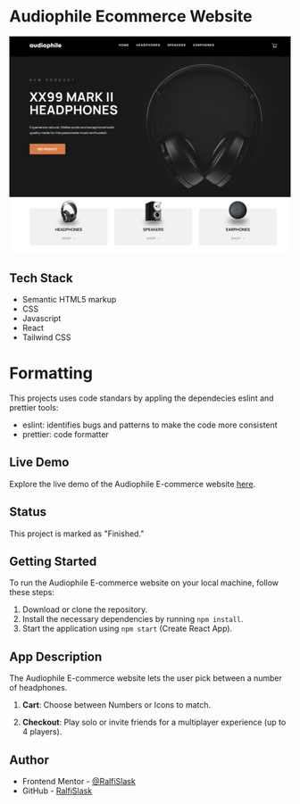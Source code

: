 # Audiophile Ecommerce Website

![Audiophile-ecommerce-website](./preview.png)

## Tech Stack

- Semantic HTML5 markup
- CSS
- Javascript
- React
- Tailwind CSS

# Formatting

This projects uses code standars by appling the dependecies eslint and prettier tools:

- eslint: identifies bugs and patterns to make the code more consistent
- prettier: code formatter

## Live Demo

Explore the live demo of the Audiophile E-commerce website [here](https://ralfislask.github.io/Audiophile-Ecommerce/).

## Status

This project is marked as "Finished."

## Getting Started

To run the Audiophile E-commerce website on your local machine, follow these steps:

1. Download or clone the repository.
2. Install the necessary dependencies by running `npm install`.
3. Start the application using `npm start` (Create React App).

## App Description

The Audiophile E-commerce website lets the user pick between a number of headphones.

1. **Cart**: Choose between Numbers or Icons to match.

2. **Checkout**: Play solo or invite friends for a multiplayer experience (up to 4 players).

## Author

- Frontend Mentor - [@RalfiSlask](https://www.frontendmentor.io/profile/RalfiSlask)
- GitHub - [RalfiSlask](https://github.com/RalfiSlask)
